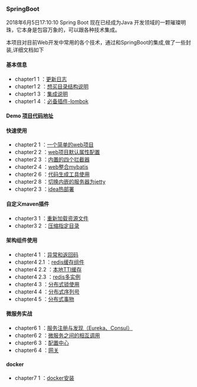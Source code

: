 ### SpringBoot 
2018年6月5日17:10:10
Spring Boot 现在已经成为Java 开发领域的一颗璀璨明珠，它本身是包容万象的，可以跟各种技术集成。

本项目对目前Web开发中常用的各个技术，通过和SpringBoot的集成,做了一些封装,详细文档如下

#### 基本信息

- chapter1 1 ：[更新日志](doc/ch1/updateLog.md)
- chapter1 2 ：[想买目录结构说明](doc/ch1/describe.md)
- chapter1 3 ：[集成说明](doc/ch1/shuomin.md)
- chapter1 4 ：[必备插件-lombok](doc/ch1/lombok.md)

#### Demo [项目代码地址](https://gitee.com/sesamekim/demo)

#### 快速使用

- chapter2 1 ：[一个简单的web项目](doc/ch2/1/web.md)
- chapter2 2 ：[web项目默认属性配置](framework-parent/framework-web/src/main/java/kim/sesame/framework/web/config/WebProperties.java)
- chapter2 3 ：[内置的四个拦截器](doc/ch2/1/interceptor.md)
- chapter2 4 ：[web整合mybatis](doc/ch2/web-mybatis.md)
- chapter2 6 ：[代码生成工具使用](doc/ch2/code.md)
- chapter2 8 ：[切换内嵌的服务器为jetty](doc/ch2/jetty.md)
- chapter2 3 ：[idea热部署](doc/ch2/idea-rebushu.md)

#### 自定义maven插件

- chapter3 1 ：[重新加载资源文件](doc/ch3/reload.md)
- chapter3 2 ：[压缩指定目录](doc/ch3/zip.md)

#### 架构组件使用

- chapter4 1 ：[异常和返回码](doc/ch4/err-return-code.md)
- chapter4 2.1 ：[redis缓存组件](doc/ch4/redis.md)
- chapter4 2.2 ：[本地TTl缓存](doc/ch4/local-redis.md)
- chapter4 2.3 ：[redis多实例](doc/ch4/redis-shili.md)
- chapter4 3 ：[分布式锁使用](doc/ch4/distributed-lock.md)
- chapter4 4 ：[分布式序列号](doc/ch4/serial-number.md)
- chapter4 5 ：[分布式事物](doc/ch4/distributed-tx.md)

#### 微服务实战

- chapter6 1 ：[服务注册与发现（Eureka、Consul）](doc/ch6/eureka.md)
- chapter6 2 ：[微服务之间的相互调用](doc/ch6/diaoyong.md)
- chapter6 3 ：[配置中心](https://gitee.com/sesamekim/eureka)
- chapter6 4 ：[网关](https://gitee.com/sesamekim/gateway)

#### docker

- chapter7 1 ：[docker安装](http://www.runoob.com/docker/centos-docker-install.html)